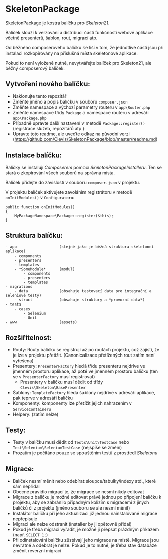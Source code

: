 
SkeletonPackage
===============

SkeletonPackage je kostra balíčku pro *Skeleton21*.

Balíček slouží k verzování a distribuci části funkčnosti webové aplikace včetně presenterů, šablon, rout, migrací atp.

Od běžného composerového balíčku se liší v tom, že jednotlivé části jsou při instalaci rozkopírovány na příslušná místa
skeletonové aplikace.

Pokud to není vyloženě nutné, nevytvářejte balíček pro Skeleton21, ale běžný composerový balíček.


Vytvoření nového balíčku:
-------------------------
- Naklonujte tento repozitář
- Změňte jméno a popis balíčku v souboru `composer.json`
- Změňte namespace a výchozí parametry routeru v `app\Router.php`
- Změňte namespace třídy `Package` a namespace routeru v adresáři `app\Package.php`
- Případně upravte další nastavení v metodě `Package::register()` (registrace služeb, repozitářů atp.)
- Upravte toto readme, ale uveďte odkaz na původní verzi (https://github.com/Clevis/SkeletonPackage/blob/master/readme.md)


Instalace balíčku:
------------------
Balíčky se instalují *Composerem* pomocí *SkeletonPackageInstalleru*. Ten se stará o zkopírování všech souborů na správná místa.

Balíček přidejte do závislostí v souboru `composer.json` v projektu.

V projektu balíček aktivujete zavoláním registrátoru v metodě `onInitModules()` v `Configuratoru`:

	public function onInitModules()
	{
		MyPackageNamespace\Package::register($this);
	}


Struktura balíčku:
------------------

	- app 					(stejné jako je běžná struktura skeletonní aplikace)
		- components
		- presenters
		- templates
		- *SomeModule*		(modul)
			- components
        	- presenters
        	- templates
	- migrations
		- data   			(obsahuje testovací data pro integrační a seleniové testy)
		- struct 			(obsahuje struktury a *provozní data*)
	- tests
		- cases
			- Selenium
			- Unit
	- www					(assets)


Rozšiřitelnost:
---------------
- Routy: Routy balíčku se registrují až po routách projektu, což zajistí, že je lze v projektu přetížit. (Canonicalizace přetížených rout zatím není vyřešena)
- Presentery: `PresenterFactory` hledá třídu presenteru nejdríve ve jmenném prostoru aplikace, až poté ve jmenném prostoru balíčku (ten se v `PresenterFactory` musí registrovat)
	- Presentery v balíčku musí dědit od třídy `Clevis\Skeleton\BasePresenter`
- Šablony: `TemplateFactory` hledá šablony nejdříve v adresáři aplikace, pak teprve v adresáři balíčku
- Komponenty: komponenty lze přetížit jejich nahrazením v `ServiceContaineru`
- Helpery: (zatím nelze)


Testy:
------
- Testy v balíčku musí dědit od `Tests\Unit\TestCase` nebo `Test\Selenium\SeleniumTestCase` (nejspíše se změní)
- Prozatím je počítáno pouze se spouštěním testů z prostředí *Skeletonu*


Migrace:
--------
- Balíček nesmí měnit nebo odebírat sloupce/tabulky/indexy atd., které sám nepřidal
- Obecné pravidlo migrací je, že migrace se nesmí nikdy editovat
- Migrace z balíčku je možné editovat právě jednou po připojení balíčku k projektu, aby se zabránilo případným kolizím
	s migracemi z jiných balíčků či z projektu (jméno souboru se ale nesmí měnit)
- Instalátor balíčku při jeho aktualizaci již jednou nainstalované migrace nepřepisuje
- Migraci ale nelze odstranit (installer by ji opětovně přidal)
- Pokud je třeba migraci vyřadit, je možné ji přepsat prázdným příkazem (např. `SELECT 1;`)
- Při odinstalování balíčku zůstávají jeho migrace na místě. Migrace jsou nevratné a odebrat je nelze. Pokud je to nutné,
	je třeba stav databáze změnit reverzní migrací

